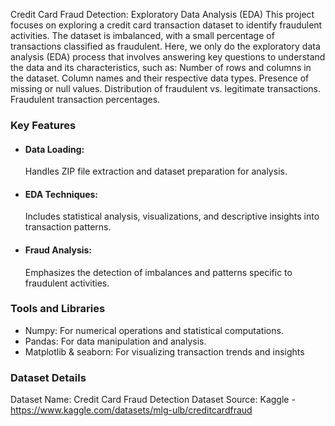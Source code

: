 Credit Card Fraud Detection: Exploratory Data Analysis (EDA)
This project focuses on exploring a credit card transaction dataset to identify fraudulent activities. The dataset is imbalanced, with a small percentage of transactions classified as fraudulent. Here, we only do the exploratory data analysis (EDA) process that involves answering key questions to understand the data and its characteristics, such as:
Number of rows and columns in the dataset.
Column names and their respective data types.
Presence of missing or null values.
Distribution of fraudulent vs. legitimate transactions.
Fraudulent transaction percentages.

### **Key Features**
* #### Data Loading:
  Handles ZIP file extraction and dataset preparation for analysis.

* #### EDA Techniques:
  Includes statistical analysis, visualizations, and descriptive insights into transaction patterns.

* #### Fraud Analysis:
  Emphasizes the detection of imbalances and patterns specific to fraudulent activities.

### **Tools and Libraries**
* Numpy: For numerical operations and statistical computations.
* Pandas: For data manipulation and analysis.
* Matplotlib & seaborn: For visualizing transaction trends and insights

### **Dataset Details**
Dataset Name: Credit Card Fraud Detection Dataset
Source: Kaggle -https://www.kaggle.com/datasets/mlg-ulb/creditcardfraud
